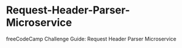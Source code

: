 # Request-Header-Parser-Microservice
freeCodeCamp Challenge Guide: Request Header Parser Microservice

